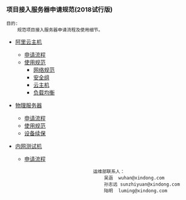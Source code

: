 ### 项目接入服务器申请规范(2018试行版)

    目的:
        规范项目接入服务器申请流程及使用细节。


* [阿里云主机](public/阿里云主机.md)
    - [申请流程](public/阿里云主机.md#1)
    - [使用规范](public/阿里云主机.md#2)
        - [网络规范](public/阿里云主机.md#3)
        - [安全组](public/阿里云主机.md#4)
        - [云主机](public/阿里云主机.md#5)
        - [负载均衡](public/阿里云主机.md#6)

* [物理服务器](public/物理服务器.md)
    - [申请流程](public/物理服务器.md#1)
    - [使用规范](public/物理服务器.md#2)
    - [设备续保](public/物理服务器.md#3)

* [内网测试机](public/内网测试机.md)
    - [申请流程](public/内网测试机.md#1)

```
								运维部联系人：
									吴涵	wuhan@xindong.com
									孙志远	sunzhiyuan@xindong.com
									陆明	luming@xindong.com
```
